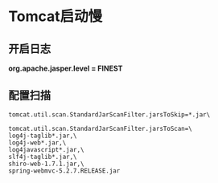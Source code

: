 # Tomcat启动慢

## 开启日志

**org.apache.jasper.level = FINEST**

## 配置扫描

```properties
tomcat.util.scan.StandardJarScanFilter.jarsToSkip=*.jar\

tomcat.util.scan.StandardJarScanFilter.jarsToScan=\
log4j-taglib*.jar,\
log4j-web*.jar,\
log4javascript*.jar,\
slf4j-taglib*.jar,\
shiro-web-1.7.1.jar,\
spring-webmvc-5.2.7.RELEASE.jar
```

